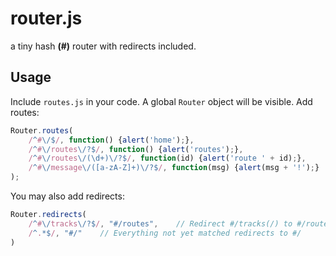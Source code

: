 router.js
=========

a tiny hash __(#)__ router with redirects included.

## Usage
Include `routes.js` in your code. A global `Router` object will be visible. Add routes:
```js
Router.routes(
    /^#\/$/, function() {alert('home');},
    /^#\/routes\/?$/, function() {alert('routes');},
    /^#\/routes\/(\d+)\/?$/, function(id) {alert('route ' + id);},
    /^#\/message\/([a-zA-Z]+)\/?$/, function(msg) {alert(msg + '!');}
);
```

You may also add redirects:
```js
Router.redirects(
    /^#\/tracks\/?$/, "#/routes",    // Redirect #/tracks(/) to #/routes
    /^.*$/, "#/"    // Everything not yet matched redirects to #/
)
```
